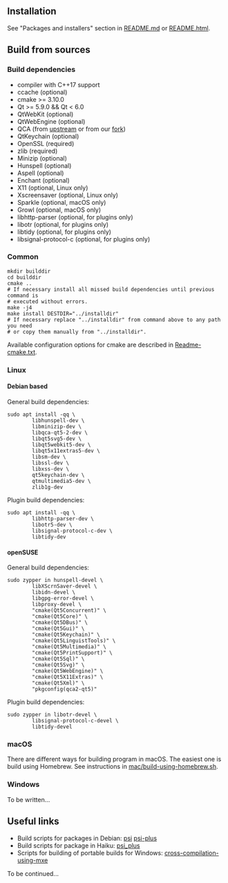 ## Installation

See "Packages and installers" section in [README.md](README.md) or [README.html](README.html).


## Build from sources

### Build dependencies

* compiler with C++17 support
* ccache (optional)
* cmake >= 3.10.0
* Qt >= 5.9.0 && Qt < 6.0
* QtWebKit (optional)
* QtWebEngine (optional)
* QCA (from [upstream](https://api.kde.org/qca/html/) or from our [fork](https://github.com/psi-im/qca))
* QtKeychain (optional)
* OpenSSL (required)
* zlib (required)
* Minizip (optional)
* Hunspell (optional)
* Aspell (optional)
* Enchant (optional)
* X11 (optional, Linux only)
* Xscreensaver (optional, Linux only)
* Sparkle (optional, macOS only)
* Growl (optional, macOS only)
* libhttp-parser (optional, for plugins only)
* libotr (optional, for plugins only)
* libtidy (optional, for plugins only)
* libsignal-protocol-c (optional, for plugins only)

### Common

```shell
mkdir builddir
cd builddir
cmake ..
# If necessary install all missed build dependencies until previous command is
# executed without errors.
make -j4
make install DESTDIR="../installdir"
# If necessary replace "../installdir" from command above to any path you need
# or copy them manually from "../installdir".
```

Available configuration options for cmake are described in [Readme-cmake.txt](Readme-cmake.txt).

### Linux

#### Debian based

General build dependencies:

```shell
sudo apt install -qq \
        libhunspell-dev \
        libminizip-dev \
        libqca-qt5-2-dev \
        libqt5svg5-dev \
        libqt5webkit5-dev \
        libqt5x11extras5-dev \
        libsm-dev \
        libssl-dev \
        libxss-dev \
        qt5keychain-dev \
        qtmultimedia5-dev \
        zlib1g-dev
```

Plugin build dependencies:

```shell
sudo apt install -qq \
        libhttp-parser-dev \
        libotr5-dev \
        libsignal-protocol-c-dev \
        libtidy-dev
```

#### openSUSE

General build dependencies:

```shell
sudo zypper in hunspell-devel \
        libXScrnSaver-devel \
        libidn-devel \
        libgpg-error-devel \
        libproxy-devel \
        "cmake(Qt5Concurrent)" \
        "cmake(Qt5Core)" \
        "cmake(Qt5DBus)" \
        "cmake(Qt5Gui)" \
        "cmake(Qt5Keychain)" \
        "cmake(Qt5LinguistTools)" \
        "cmake(Qt5Multimedia)" \
        "cmake(Qt5PrintSupport)" \
        "cmake(Qt5Sql)" \
        "cmake(Qt5Svg)" \
        "cmake(Qt5WebEngine)" \
        "cmake(Qt5X11Extras)" \
        "cmake(Qt5Xml)" \
        "pkgconfig(qca2-qt5)"
```

Plugin build dependencies:

```shell
sudo zypper in libotr-devel \
        libsignal-protocol-c-devel \
        libtidy-devel
```


### macOS

There are different ways for building program in macOS. The easiest one is build using Homebrew. See instructions in [mac/build-using-homebrew.sh](mac/build-using-homebrew.sh).

### Windows

To be written...



## Useful links

* Build scripts for packages in Debian:
[psi](https://salsa.debian.org/xmpp-team/psi)
[psi-plus](https://salsa.debian.org/xmpp-team/psi-plus)
* Build scripts for package in Haiku:
[psi_plus](https://github.com/haikuports/haikuports/tree/master/net-im/psi_plus)
* Scripts for building of portable builds for Windows:
[cross-compilation-using-mxe](https://github.com/psi-plus/maintenance/tree/master/scripts/win32/cross-compilation-using-mxe)

To be continued...
